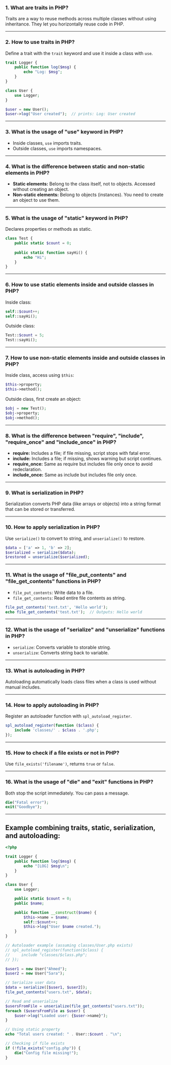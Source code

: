 

### 1. What are traits in PHP?

Traits are a way to reuse methods across multiple classes without using inheritance. They let you horizontally reuse code in PHP.

---

### 2. How to use traits in PHP?

Define a trait with the `trait` keyword and use it inside a class with `use`.

```php
trait Logger {
    public function log($msg) {
        echo "Log: $msg";
    }
}

class User {
    use Logger;
}

$user = new User();
$user->log("User created");  // prints: Log: User created
```

---

### 3. What is the usage of "use" keyword in PHP?

* Inside classes, `use` imports traits.
* Outside classes, `use` imports namespaces.

---

### 4. What is the difference between static and non-static elements in PHP?

* **Static elements:** Belong to the class itself, not to objects. Accessed without creating an object.
* **Non-static elements:** Belong to objects (instances). You need to create an object to use them.

---

### 5. What is the usage of "static" keyword in PHP?

Declares properties or methods as static.

```php
class Test {
    public static $count = 0;
    
    public static function sayHi() {
        echo "Hi";
    }
}
```

---

### 6. How to use static elements inside and outside classes in PHP?

Inside class:

```php
self::$count++;
self::sayHi();
```

Outside class:

```php
Test::$count = 5;
Test::sayHi();
```

---

### 7. How to use non-static elements inside and outside classes in PHP?

Inside class, access using `$this`:

```php
$this->property;
$this->method();
```

Outside class, first create an object:

```php
$obj = new Test();
$obj->property;
$obj->method();
```

---

### 8. What is the difference between "require", "include", "require\_once" and "include\_once" in PHP?

* **require:** Includes a file; if file missing, script stops with fatal error.
* **include:** Includes a file; if missing, shows warning but script continues.
* **require\_once:** Same as require but includes file only once to avoid redeclaration.
* **include\_once:** Same as include but includes file only once.

---

### 9. What is serialization in PHP?

Serialization converts PHP data (like arrays or objects) into a string format that can be stored or transferred.

---

### 10. How to apply serialization in PHP?

Use `serialize()` to convert to string, and `unserialize()` to restore.

```php
$data = ['a' => 1, 'b' => 2];
$serialized = serialize($data);
$restored = unserialize($serialized);
```

---

### 11. What is the usage of "file\_put\_contents" and "file\_get\_contents" functions in PHP?

* `file_put_contents`: Write data to a file.
* `file_get_contents`: Read entire file contents as string.

```php
file_put_contents('test.txt', 'Hello world');
echo file_get_contents('test.txt');  // Outputs: Hello world
```

---

### 12. What is the usage of "serialize" and "unserialize" functions in PHP?

* `serialize`: Converts variable to storable string.
* `unserialize`: Converts string back to variable.

---

### 13. What is autoloading in PHP?

Autoloading automatically loads class files when a class is used without manual includes.

---

### 14. How to apply autoloading in PHP?

Register an autoloader function with `spl_autoload_register`.

```php
spl_autoload_register(function ($class) {
    include 'classes/' . $class . '.php';
});
```

---

### 15. How to check if a file exists or not in PHP?

Use `file_exists('filename')`, returns `true` or `false`.

---

### 16. What is the usage of "die" and "exit" functions in PHP?

Both stop the script immediately. You can pass a message.

```php
die("Fatal error");
exit("Goodbye");
```

---

## Example combining traits, static, serialization, and autoloading:

```php
<?php

trait Logger {
    public function log($msg) {
        echo "[LOG] $msg\n";
    }
}

class User {
    use Logger;

    public static $count = 0;
    public $name;

    public function __construct($name) {
        $this->name = $name;
        self::$count++;
        $this->log("User $name created.");
    }
}

// Autoloader example (assuming classes/User.php exists)
// spl_autoload_register(function($class) {
//     include "classes/$class.php";
// });

$user1 = new User("Ahmed");
$user2 = new User("Sara");

// Serialize user data
$data = serialize([$user1, $user2]);
file_put_contents("users.txt", $data);

// Read and unserialize
$usersFromFile = unserialize(file_get_contents("users.txt"));
foreach ($usersFromFile as $user) {
    $user->log("Loaded user: {$user->name}");
}

// Using static property
echo "Total users created: " . User::$count . "\n";

// Checking if file exists
if (!file_exists("config.php")) {
    die("Config file missing!");
}
```

